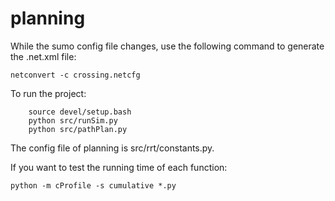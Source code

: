 # planning

While the sumo config file changes, use the following command to generate the .net.xml file:
```
netconvert -c crossing.netcfg
```

To run the project:
```
    source devel/setup.bash
    python src/runSim.py
    python src/pathPlan.py
```

The config file of planning is src/rrt/constants.py.

If you want to test the running time of each function:
```
python -m cProfile -s cumulative *.py
```
